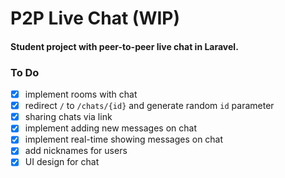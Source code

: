 # P2P Live Chat (WIP)
#### Student project with peer-to-peer live chat in Laravel.

### To Do
- [X] implement rooms with chat
- [X] redirect `/` to `/chats/{id}` and generate random `id` parameter
- [X] sharing chats via link
- [X] implement adding new messages on chat
- [X] implement real-time showing messages on chat
- [X] add nicknames for users
- [X] UI design for chat
